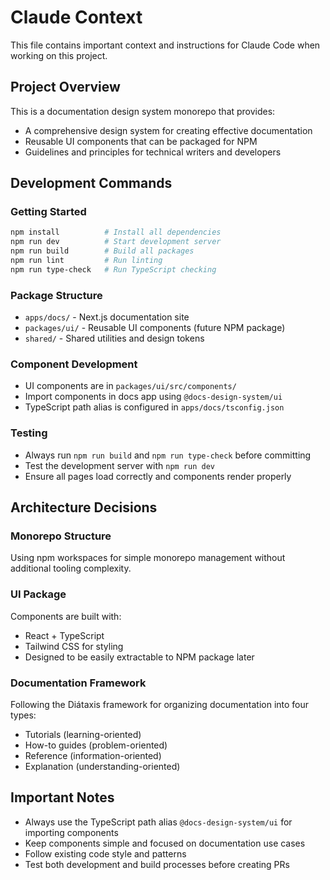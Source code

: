 # Claude Context

This file contains important context and instructions for Claude Code when working on this project.

## Project Overview

This is a documentation design system monorepo that provides:
- A comprehensive design system for creating effective documentation
- Reusable UI components that can be packaged for NPM
- Guidelines and principles for technical writers and developers

## Development Commands

### Getting Started
```bash
npm install          # Install all dependencies
npm run dev          # Start development server
npm run build        # Build all packages
npm run lint         # Run linting
npm run type-check   # Run TypeScript checking
```

### Package Structure
- `apps/docs/` - Next.js documentation site
- `packages/ui/` - Reusable UI components (future NPM package)
- `shared/` - Shared utilities and design tokens

### Component Development
- UI components are in `packages/ui/src/components/`
- Import components in docs app using `@docs-design-system/ui`
- TypeScript path alias is configured in `apps/docs/tsconfig.json`

### Testing
- Always run `npm run build` and `npm run type-check` before committing
- Test the development server with `npm run dev`
- Ensure all pages load correctly and components render properly

## Architecture Decisions

### Monorepo Structure
Using npm workspaces for simple monorepo management without additional tooling complexity.

### UI Package
Components are built with:
- React + TypeScript
- Tailwind CSS for styling
- Designed to be easily extractable to NPM package later

### Documentation Framework
Following the Diátaxis framework for organizing documentation into four types:
- Tutorials (learning-oriented)
- How-to guides (problem-oriented)
- Reference (information-oriented)
- Explanation (understanding-oriented)

## Important Notes

- Always use the TypeScript path alias `@docs-design-system/ui` for importing components
- Keep components simple and focused on documentation use cases
- Follow existing code style and patterns
- Test both development and build processes before creating PRs